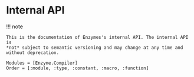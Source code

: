 # Internal API

!!! note

    This is the documentation of Enzymes's internal API. The internal API is
    *not* subject to semantic versioning and may change at any time and
    without deprecation.

```@autodocs
Modules = [Enzyme.Compiler]
Order = [:module, :type, :constant, :macro, :function]
```
